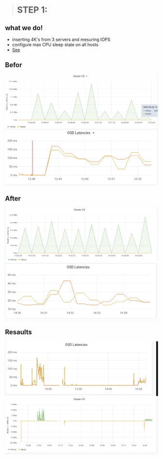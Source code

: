 > # STEP 1:
## what we do!
- inserting 4K's from 3 servers and mesuring IOPS
- configure max CPU sleep state on all hosts
- [See](https://askubuntu.com/questions/749349/how-to-set-intel-idle-max-cstate-1)

## Befor
![iops01](../images/iops01)
![latency01](../images/latency01)

## After
![iops02](../images/iops02)
![latency02](../images/latency02)

## Resaults
![resault01](../images/resault01)
![resault01](../images/resault02)
